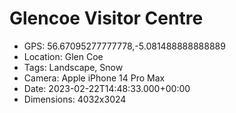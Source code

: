 # Glencoe Visitor Centre

- GPS: 56.67095277777778,-5.081488888888889
- Location: Glen Coe
- Tags: Landscape, Snow
- Camera: Apple iPhone 14 Pro Max
- Date: 2023-02-22T14:48:33.000+00:00
- Dimensions: 4032x3024
